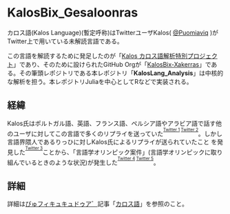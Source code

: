# KalosBix_Gesaloonras

カロス語(Kalos Language)(暫定呼称)はTwitterユーザKalos( [@Puomiaviq](https://twitter.com/Puomiaviq) )がTwitter上で用いている未解読言語である。

この言語を解読するために発足したのが「[Kalos カロス語解析特別プロジェクト](https://discord.gg/u5RtjSKQa3)」であり、そのために設けられたGitHub Orgが「[KalosBix-Xakerras](https://github.com/KalosBix-Xakerras)」である。その筆頭レポジトリである本レポジトリ「**KalosLang_Analysis**」は中核的な解析を担う。本レポジトリJuliaを中心としてRなどで実装される。

## 経緯

Kalos氏はポルトガル語、英語、フランス語、ペルシア語やアラビア語で話す他のユーザに対してこの言語で多くのリプライを送っていた<sup><sup>[Twitter 1](https://twitter.com/Lawson_tuna/status/1421846295593897993?s=20) [Twitter 2](https://twitter.com/A_Meng2/status/1421845364118749187?s=20)</sup></sup>。しかし言語界隈人であるりっひに対しKalos氏によるリプライが送られていたこと
を発見した<sup><sup>[Twitter 3](https://twitter.com/HeinrichM1115/status/1421823945469153281?s=20)</sup></sup>ことから、「言語学オリンピック案件」(言語学オリンピックに取り組んでいるときのような状況)が発生した<sup><sup>[Twitter 4](https://twitter.com/HeinrichM1115/status/1421844640727126020?s=20) [Twitter 5](https://twitter.com/sai_Eoneo/status/1421841329106026504?s=20)</sup></sup>。

## 詳細

詳細は[びゅフィキュキュドゥア゛](https://byxyccudua.miraheze.org/wiki/)記事「[カロス語](https://byxyccudua.miraheze.org/wiki/カロス語)」を参照のこと。
